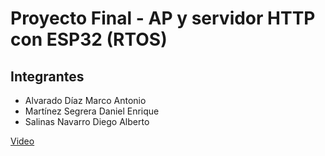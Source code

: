 # Proyecto Final - AP y servidor HTTP con ESP32 (RTOS)

## Integrantes
* Alvarado Díaz Marco Antonio
* Martínez Segrera Daniel Enrique
* Salinas Navarro Diego Alberto

[Video]()